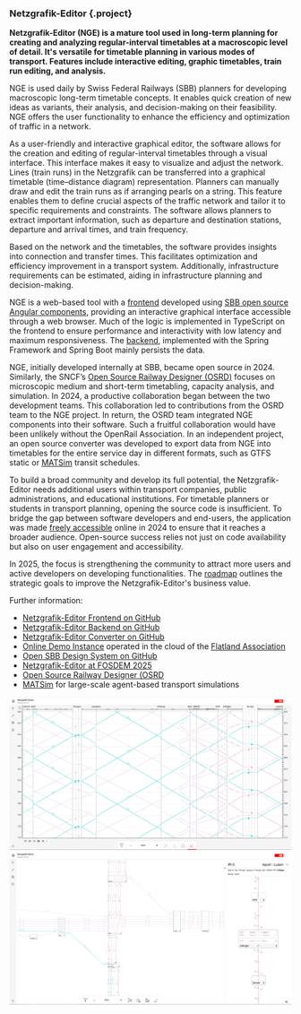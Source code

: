 ### Netzgrafik-Editor {.project}

**Netzgrafik-Editor (NGE) is a mature tool used in long-term planning for creating and analyzing regular-interval timetables at a macroscopic level of detail. It's versatile for timetable planning in various modes of transport. Features include interactive editing, graphic timetables, train run editing, and analysis.**

NGE is used daily by Swiss Federal Railways (SBB) planners for developing macroscopic long-term timetable concepts. It enables quick creation of new ideas as variants, their analysis, and decision-making on their feasibility. NGE offers the user functionality to enhance the efficiency and optimization of traffic in a network.

As a user-friendly and interactive graphical editor, the software allows for the creation and editing of regular-interval timetables through a visual interface. This interface makes it easy to visualize and adjust the network. Lines (train runs) in the Netzgrafik can be transferred into a graphical timetable (time–distance diagram) representation. Planners can manually draw and edit the train runs as if arranging pearls on a string. This feature enables them to define crucial aspects of the traffic network and tailor it to specific requirements and constraints. The software allows planners to extract important information, such as departure and destination stations, departure and arrival times, and train frequency.

Based on the network and the timetables, the software provides insights into connection and transfer times. This facilitates optimization and efficiency improvement in a transport system. Additionally, infrastructure requirements can be estimated, aiding in infrastructure planning and decision-making.

NGE is a web-based tool with a [frontend](https://github.com/SchweizerischeBundesbahnen/netzgrafik-editor-frontend) developed using [SBB open source Angular components](https://github.com/sbb-design-systems/sbb-angular), providing an interactive graphical interface accessible through a web browser. Much of the logic is implemented in TypeScript on the frontend to ensure performance and interactivity with low latency and maximum responsiveness. The [backend](https://github.com/SchweizerischeBundesbahnen/netzgrafik-editor-backend/), implemented with the Spring Framework and Spring Boot mainly persists the data.

NGE, initially developed internally at SBB, became open source in 2024. Similarly, the SNCF’s [Open Source Railway Designer (OSRD)](https://osrd.fr/en/) focuses on microscopic medium and short-term timetabling, capacity analysis, and simulation. In 2024, a productive collaboration began between the two development teams. This collaboration led to contributions from the OSRD team to the NGE project. In return, the OSRD team integrated NGE components into their software. Such a fruitful collaboration would have been unlikely without the OpenRail Association. In an independent project, an open source converter was developed to export data from NGE into timetables for the entire service day in different formats, such as GTFS static or [MATSim](https://matsim.org/) transit schedules.

To build a broad community and develop its full potential, the Netzgrafik-Editor needs additional users within transport companies, public administrations, and educational institutions. For timetable planners or students in transport planning, opening the source code is insufficient. To bridge the gap between software developers and end-users, the application was made [freely accessible](https://nge.flatland.cloud) online in 2024 to ensure that it reaches a broader audience. Open-source success relies not just on code availability but also on user engagement and accessibility.

In 2025, the focus is strengthening the community to attract more users and active developers on developing functionalities. The [roadmap](https://github.com/SchweizerischeBundesbahnen/netzgrafik-editor-frontend/blob/main/ROADMAP.md) outlines the strategic goals to improve the Netzgrafik-Editor's business value.

Further information:

* [Netzgrafik-Editor Frontend on GitHub](https://github.com/SchweizerischeBundesbahnen/netzgrafik-editor-frontend)
* [Netzgrafik-Editor Backend on GitHub](https://github.com/SchweizerischeBundesbahnen/netzgrafik-editor-backend/)
* [Netzgrafik-Editor Converter on GitHub](https://github.com/SchweizerischeBundesbahnen/netzgrafik-editor-converter)
* [Online Demo Instance](https://nge.flatland.cloud) operated in the cloud of the [Flatland Association](https://www.flatland-association.org/home)
* [Open SBB Design System on GitHub](https://github.com/sbb-design-systems/sbb-angular)
* [Netzgrafik-Editor at FOSDEM 2025](https://fosdem.org/2025/schedule/event/fosdem-2025-5023-netzgrafik-editor-a-human-centric-timetable-planning-approach/)
* [Open Source Railway Designer (OSRD](https://osrd.fr/en/)
* [MATSim](https://matsim.org/) for large-scale agent-based transport simulations

![NGE Timetable View](images/NGE_S1.PNG)
![NGE Netzgrafik View](images/NGR_2s2.PNG)
